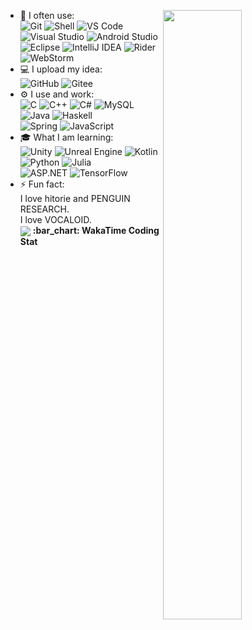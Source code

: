 [<img align="right" width="50%" src="https://github-readme-stats.vercel.app/api?username=iXeor&theme=tokyonight&show_icons=true">](https://metrics.lecoq.io/ouuan?template=classic)
- 🚀 I often use: </br>
  ![Git](https://img.shields.io/badge/-Git-black?style=plastic&logo=git)
  ![Shell](https://img.shields.io/badge/-Shell-blasck?style=plastic&logo=Shell)
  ![VS Code](https://img.shields.io/badge/-VS%20Code-007ACC?style=plastic&logo=visual-studio-code)
  ![Visual Studio](https://img.shields.io/badge/-Visual%20Studio-purple?style=plastic&logo=visual-studio)
  ![Android Studio](https://img.shields.io/badge/-Android%20Studio-white?style=plastic&logo=Android%20Studio)
  ![Eclipse](https://img.shields.io/badge/-eclipse-grey?style=plastic&logo=eclipse)
  ![IntelliJ IDEA](https://img.shields.io/badge/-IntelliJ%20IDEA-pink?style=plastic&logo=IntelliJ%20IDEA)
  ![Rider](https://img.shields.io/badge/-Rider-red?style=plastic&logo=Rider)
  ![WebStorm](https://img.shields.io/badge/-WebStorm-skyblue?style=plastic&logo=WebStorm)
- 💻 I upload my idea:</br>
  ![GitHub](https://img.shields.io/badge/-GitHub-181717?style=plastic&logo=github)
  ![Gitee](https://img.shields.io/badge/-Gitee-FCA121?style=plastic&logo=gitee)
- ⚙️ I use and work: </br>
  ![C](https://img.shields.io/badge/-C-green?style=plastic&logo=c)
  ![C++](https://img.shields.io/badge/-C++-00599C?style=plastic&logo=c)
  ![C#](https://img.shields.io/badge/-C%23-00599C?style=plastic&logo=.NET)
  ![MySQL](https://img.shields.io/badge/-MySQL-whitesmoke?style=plastic&logo=MySQL)
  ![Java](https://img.shields.io/badge/-java-3f4441?style=plastic&logo=java)
  ![Haskell](https://img.shields.io/badge/-haskell-grey?style=plastic&logo=haskell)</br>
  ![Spring](https://img.shields.io/badge/-spring-lightgrey?style=plastic&logo=spring)
  ![JavaScript](https://img.shields.io/badge/-javascript-darkblue?style=plastic&logo=javascript)
- 🎓 What I am learning:</br>
  ![Unity](https://img.shields.io/badge/-Unity-black?style=plastic&logo=unity)
  ![Unreal Engine](https://img.shields.io/badge/-Unreal%20Engine-black?style=plastic&logo=unreal%20engine)
  ![Kotlin](https://img.shields.io/badge/-kotlin-006a71?style=plastic&logo=kotlin) 
  ![Python](https://img.shields.io/badge/-python-yellow?style=plastic&logo=python) 
  ![Julia](https://img.shields.io/badge/-julia-green?style=plastic&logo=julia)</br>
  ![ASP.NET](https://img.shields.io/badge/-ASP.NET-66CCFF?style=plastic&logo=.NET)
  ![TensorFlow](https://img.shields.io/badge/-TensorFlow-darkgrey?style=plastic&logo=tensorflow)
- ⚡️ Fun fact:<br>
  I love hitorie and PENGUIN RESEARCH.</br>
  I love VOCALOID.  </br>
  <body>
  <div>
  <img src="http://i0.hdslb.com/bfs/article/e244fb651e7c09371c5d9c7dab94b3195f526b01.gif" align="center" autoloop>
    <b align="right">
      :bar_chart: WakaTime Coding Stat

<!--START_SECTION:waka-->
<!--END_SECTION:waka-->
</b>
  </div>
  </body>
